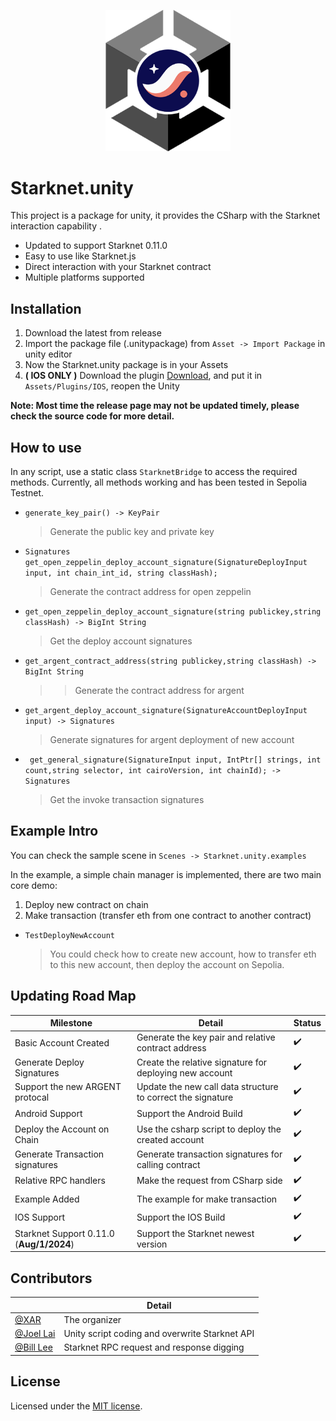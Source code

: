 <p align="center">
  <img src="/Documentation/Image/logo.png" alt="Starknet.unity logo" width="200px"/>
</p>

# Starknet.unity

This project is a package for unity, it provides the CSharp with the Starknet interaction capability .

- Updated to support Starknet 0.11.0
- Easy to use like Starknet.js
- Direct interaction with your Starknet contract
- Multiple platforms supported

## Installation

1. Download the latest from release
2. Import the package file (.unitypackage) from `Asset -> Import Package` in unity editor
3. Now the Starknet.unity package is in your Assets
4. **( IOS ONLY )** Download the plugin [Download](https://drive.google.com/file/d/1mQCQrVblRRJtNVcbPIckMjlhIDpKNq-X/view?usp=sharing), and put it in `Assets/Plugins/IOS`, reopen the Unity

**Note: Most time the release page may not be updated timely, please check the source code for more detail.**

## How to use

In any script, use a static class `StarknetBridge` to access the required methods. Currently, all methods working and has been tested in Sepolia Testnet.

- `generate_key_pair() -> KeyPair`

  > Generate the public key and private key

- `Signatures get_open_zeppelin_deploy_account_signature(SignatureDeployInput input, int chain_int_id, string classHash);`

  > Generate the contract address for open zeppelin 

- `get_open_zeppelin_deploy_account_signature(string publickey,string classHash) -> BigInt String`

  > Get the deploy account signatures

- `get_argent_contract_address(string publickey,string classHash) -> BigInt String`

  >   > Generate the contract address for argent 

- `get_argent_deploy_account_signature(SignatureAccountDeployInput input) -> Signatures`

  > Generate signatures for argent deployment of new account

- ` get_general_signature(SignatureInput input, IntPtr[] strings, int count,string selector, int cairoVersion, int chainId); -> Signatures`
  > Get the invoke transaction signatures


## Example Intro
You can check the sample scene in `Scenes -> Starknet.unity.examples`

In the example, a simple chain manager is implemented, there are two main core demo:
 1.  Deploy new contract on chain
 2.  Make transaction (transfer eth from one contract to another contract)

- `TestDeployNewAccount`
  > You could check how to create new account, how to transfer eth to this new account, then deploy the account on Sepolia. 

## Updating Road Map

| Milestone                       | Detail                                                                        | Status |
| ------------------------------- | ----------------------------------------------------------------------------- | ------ |
| Basic Account Created           | Generate the key pair and relative contract address                           | ✔️     |
| Generate Deploy Signatures      | Create the relative signature for deploying new account                       | ✔️     |
| Support the new ARGENT protocal | Update the new call data structure to correct the signature | ✔️     |
| Android Support                 | Support the Android Build                                                     | ✔️     |
| Deploy the Account on Chain     | Use the csharp script to deploy the created account                           | ✔️     |
| Generate Transaction signatures | Generate transaction signatures for calling contract                          | ✔️     |
| Relative RPC handlers           | Make the request from CSharp side                                             | ✔️     |
| Example Added                   | The example for make transaction                                              | ✔️     |
| IOS Support                     | Support the IOS Build                                                         |  ✔️    |
| Starknet Support 0.11.0 (**Aug/1/2024**)                    | Support the Starknet newest version         |  ✔️    |
## Contributors

|                                          | Detail                                         |
| ---------------------------------------- | ---------------------------------------------- |
| [@XAR](https://github.com/iLAYER-ORG) | The organizer                                  |
| [@Joel Lai](https://github.com/joellai)  | Unity script coding and overwrite Starknet API |
| [@Bill Lee](https://github.com/tgyf007)  | Starknet RPC request and response digging      |

## License

Licensed under the [MIT license](https://github.com/joellai/Starknet.unity/blob/main/LICENSE).
